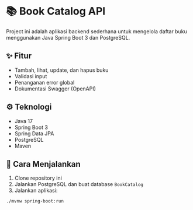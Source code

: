 # 📚 Book Catalog API

Project ini adalah aplikasi backend sederhana untuk mengelola daftar buku menggunakan Java Spring Boot 3 dan PostgreSQL.

## ✨ Fitur
- Tambah, lihat, update, dan hapus buku
- Validasi input
- Penanganan error global
- Dokumentasi Swagger (OpenAPI)

## ⚙️ Teknologi
- Java 17
- Spring Boot 3
- Spring Data JPA
- PostgreSQL
- Maven

## 🚀 Cara Menjalankan

1. Clone repository ini
2. Jalankan PostgreSQL dan buat database `BookCatalog`
3. Jalankan aplikasi:
```bash
./mvnw spring-boot:run
